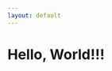 ```yaml
---
layout: default
---
```


# [](#header-1)Hello, World!!!

<!-- Hey there. I hope you find something helpfull in this blog. I've just started it, so please, don't expect too much from it yet :(, as I haven't documented some of my github repos yet. In the meantime, check some of the [projects]({{site.baseurl}}/projects/) I've been working on.

Also, I'll be posting some tutorials [here]({{site.baseurl}}/tutorials/)
 -->
